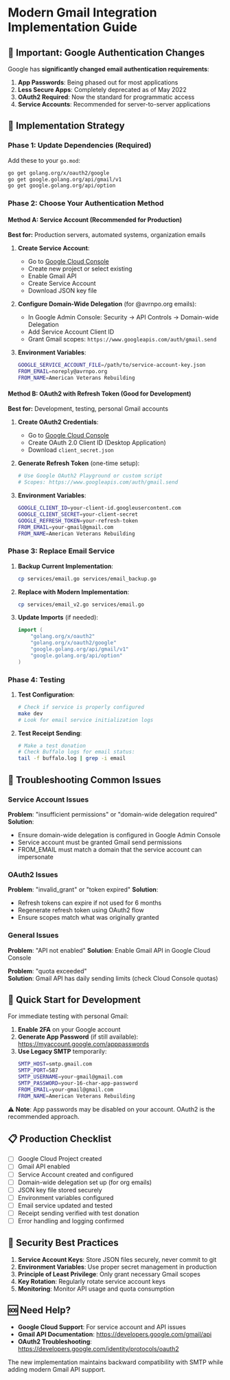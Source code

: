 # Modern Gmail Integration Implementation Guide

## 🚨 Important: Google Authentication Changes

Google has **significantly changed email authentication requirements**:

1. **App Passwords**: Being phased out for most applications
2. **Less Secure Apps**: Completely deprecated as of May 2022
3. **OAuth2 Required**: Now the standard for programmatic access
4. **Service Accounts**: Recommended for server-to-server applications

## 🎯 Implementation Strategy

### Phase 1: Update Dependencies (Required)

Add these to your `go.mod`:

```bash
go get golang.org/x/oauth2/google
go get google.golang.org/api/gmail/v1
go get google.golang.org/api/option
```

### Phase 2: Choose Your Authentication Method

#### Method A: Service Account (Recommended for Production)

**Best for:** Production servers, automated systems, organization emails

1. **Create Service Account**:
   - Go to [Google Cloud Console](https://console.cloud.google.com/)
   - Create new project or select existing
   - Enable Gmail API
   - Create Service Account
   - Download JSON key file

2. **Configure Domain-Wide Delegation** (for @avrnpo.org emails):
   - In Google Admin Console: Security → API Controls → Domain-wide Delegation
   - Add Service Account Client ID
   - Grant Gmail scopes: `https://www.googleapis.com/auth/gmail.send`

3. **Environment Variables**:
   ```bash
   GOOGLE_SERVICE_ACCOUNT_FILE=/path/to/service-account-key.json
   FROM_EMAIL=noreply@avrnpo.org
   FROM_NAME=American Veterans Rebuilding
   ```

#### Method B: OAuth2 with Refresh Token (Good for Development)

**Best for:** Development, testing, personal Gmail accounts

1. **Create OAuth2 Credentials**:
   - Go to [Google Cloud Console](https://console.cloud.google.com/apis/credentials)
   - Create OAuth 2.0 Client ID (Desktop Application)
   - Download `client_secret.json`

2. **Generate Refresh Token** (one-time setup):
   ```bash
   # Use Google OAuth2 Playground or custom script
   # Scopes: https://www.googleapis.com/auth/gmail.send
   ```

3. **Environment Variables**:
   ```bash
   GOOGLE_CLIENT_ID=your-client-id.googleusercontent.com
   GOOGLE_CLIENT_SECRET=your-client-secret
   GOOGLE_REFRESH_TOKEN=your-refresh-token
   FROM_EMAIL=your-gmail@gmail.com
   FROM_NAME=American Veterans Rebuilding
   ```

### Phase 3: Replace Email Service

1. **Backup Current Implementation**:
   ```bash
   cp services/email.go services/email_backup.go
   ```

2. **Replace with Modern Implementation**:
   ```bash
   cp services/email_v2.go services/email.go
   ```

3. **Update Imports** (if needed):
   ```go
   import (
       "golang.org/x/oauth2"
       "golang.org/x/oauth2/google"
       "google.golang.org/api/gmail/v1"
       "google.golang.org/api/option"
   )
   ```

### Phase 4: Testing

1. **Test Configuration**:
   ```bash
   # Check if service is properly configured
   make dev
   # Look for email service initialization logs
   ```

2. **Test Receipt Sending**:
   ```bash
   # Make a test donation
   # Check Buffalo logs for email status:
   tail -f buffalo.log | grep -i email
   ```

## 🔧 Troubleshooting Common Issues

### Service Account Issues

**Problem**: "insufficient permissions" or "domain-wide delegation required"
**Solution**: 
- Ensure domain-wide delegation is configured in Google Admin Console
- Service account must be granted Gmail send permissions
- FROM_EMAIL must match a domain that the service account can impersonate

### OAuth2 Issues

**Problem**: "invalid_grant" or "token expired"
**Solution**:
- Refresh tokens can expire if not used for 6 months
- Regenerate refresh token using OAuth2 flow
- Ensure scopes match what was originally granted

### General Issues

**Problem**: "API not enabled"
**Solution**: Enable Gmail API in Google Cloud Console

**Problem**: "quota exceeded"  
**Solution**: Gmail API has daily sending limits (check Cloud Console quotas)

## 🚀 Quick Start for Development

For immediate testing with personal Gmail:

1. **Enable 2FA** on your Google account
2. **Generate App Password** (if still available): https://myaccount.google.com/apppasswords
3. **Use Legacy SMTP** temporarily:
   ```bash
   SMTP_HOST=smtp.gmail.com
   SMTP_PORT=587
   SMTP_USERNAME=your-gmail@gmail.com
   SMTP_PASSWORD=your-16-char-app-password
   FROM_EMAIL=your-gmail@gmail.com
   FROM_NAME=American Veterans Rebuilding
   ```

⚠️ **Note**: App passwords may be disabled on your account. OAuth2 is the recommended approach.

## 📋 Production Checklist

- [ ] Google Cloud Project created
- [ ] Gmail API enabled
- [ ] Service Account created and configured
- [ ] Domain-wide delegation set up (for org emails)
- [ ] JSON key file stored securely
- [ ] Environment variables configured
- [ ] Email service updated and tested
- [ ] Receipt sending verified with test donation
- [ ] Error handling and logging confirmed

## 🔐 Security Best Practices

1. **Service Account Keys**: Store JSON files securely, never commit to git
2. **Environment Variables**: Use proper secret management in production
3. **Principle of Least Privilege**: Only grant necessary Gmail scopes
4. **Key Rotation**: Regularly rotate service account keys
5. **Monitoring**: Monitor API usage and quota consumption

## 🆘 Need Help?

- **Google Cloud Support**: For service account and API issues
- **Gmail API Documentation**: https://developers.google.com/gmail/api
- **OAuth2 Troubleshooting**: https://developers.google.com/identity/protocols/oauth2

The new implementation maintains backward compatibility with SMTP while adding modern Gmail API support.

